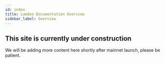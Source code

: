 ```yaml
---
id: index
title: Lamden Documentation Overview
sidebar_label: Overview
---
```



## This site is currently under construction

We will be adding more content here shortly after mainnet launch, please be patient.